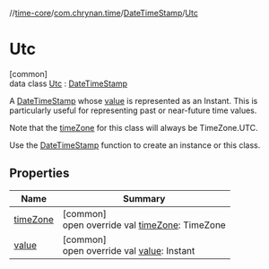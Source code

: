 //[time-core](../../../../index.md)/[com.chrynan.time](../../index.md)/[DateTimeStamp](../index.md)/[Utc](index.md)

# Utc

[common]\
data class [Utc](index.md) : [DateTimeStamp](../index.md)

A [DateTimeStamp](../index.md) whose [value](value.md) is represented as an Instant. This is particularly useful for representing past or near-future time values.

Note that the [timeZone](time-zone.md) for this class will always be TimeZone.UTC.

Use the [DateTimeStamp](../index.md) function to create an instance or this class.

## Properties

| Name | Summary |
|---|---|
| [timeZone](time-zone.md) | [common]<br>open override val [timeZone](time-zone.md): TimeZone |
| [value](value.md) | [common]<br>open override val [value](value.md): Instant |
